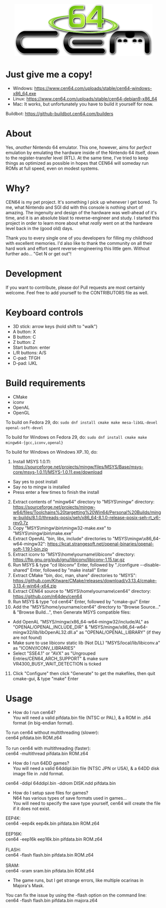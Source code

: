 <p align="center">
  <img src="/assets/logo.png" />
</p>

# Just give me a copy!
* Windows: https://www.cen64.com/uploads/stable/cen64-windows-x86_64.exe
* Linux: https://www.cen64.com/uploads/stable/cen64-debian9-x86_64
* Mac: It works, but unfortunately you have to build it yourself for now.

Buildbot: https://github-buildbot.cen64.com/builders

# About

Yes, _another_ Nintendo 64 emulator. This one, however, aims for _perfect_
emulation by emulating the hardware inside of the Nintendo 64 itself, down
to the register-transfer level (RTL). At the same time, I've tried to keep
things as optimized as possible in hopes that CEN64 will someday run ROMs at
full speed, even on modest systems.

# Why?

CEN64 is my pet project. It's something I pick up whenever I get bored. To me,
what Nintendo and SGI did with this console is nothing short of amazing. The
ingenuity and design of the hardware was well-ahead of it's time, and it is
an absolute blast to reverse-engineer and study. I started this project in
order to learn more about what _really_ went on at the hardware level back in
the (good old) days.

Thank you to every single one of you developers for filling my childhood
with excellent memories. I'd also like to thank the community on all their
hard work and effort spent reverse-engineering this little gem. Without
further ado... "Get N or get out"!

# Development

If you want to contribute, please do! Pull requests are most certainly
welcome. Feel free to add yourself to the CONTRIBUTORS file as well.

# Keyboard controls

* 3D stick:       arrow keys (hold shift to "walk")
* A button:       X
* B button:       C
* Z button:       Z
* Start button:   enter
* L/R buttons:    A/S
* C-pad:          TFGH
* D-pad:          IJKL

# Build requirements

* CMake
* iconv
* OpenAL
* OpenGL

To build on Fedora 29, do: `sudo dnf install cmake make mesa-libGL-devel openal-soft-devel`

To build for Windows on Fedora 29, do: `sudo dnf install cmake make mingw64-{gcc,iconv,openal}`

To build for Windows on Windows XP..10, do:
1. Install MSYS 1.0.11: https://sourceforge.net/projects/mingw/files/MSYS/Base/msys-core/msys-1.0.11/MSYS-1.0.11.exe/download
* Say yes to post install
* Say no to mingw is installed
* Press enter a few times to finish the install
2. Extract contents of "mingw64" directory to "MSYS\mingw" directory: https://sourceforge.net/projects/mingw-w64/files/Toolchains%20targetting%20Win64/Personal%20Builds/mingw-builds/8.1.0/threads-posix/seh/x86_64-8.1.0-release-posix-seh-rt_v6-rev0.7z
3. Copy "MSYS\mingw\bin\mingw32-make.exe" to "MSYS\mingw\bin\make.exe"
4. Extract OpenAL "bin, libs, include" directories to "MSYS\mingw\x86_64-w64-mingw32\": https://kcat.strangesoft.net/openal-binaries/openal-soft-1.19.1-bin.zip
5. Extract iconv to "MSYS\home\yourname\libiconv" directory: https://ftp.gnu.org/pub/gnu/libiconv/libiconv-1.15.tar.gz
6. Run MSYS & type "cd libiconv" Enter, followed by "./configure --disable-shared" Enter, followed by "make install" Enter
7. Extract CMake "bin, doc, man, share" directories to "MSYS\": https://github.com/Kitware/CMake/releases/download/v3.13.4/cmake-3.13.4-win64-x64.zip
8. Extract CEN64 source to "MSYS\home\yourname\cen64" directory: https://github.com/n64dev/cen64
9. Run MSYS & type "cd cen64" Enter, followed by "cmake-gui" Enter
10. Add the "MSYS/home/yourname/cen64" directory to "Browse Source..." & "Browse Build...", then Generate MSYS compatible files:
* Add OpenAL "MSYS/mingw/x86_64-w64-mingw32/include/AL" as "OPENAL/OPENAL_INCLUDE_DIR" & "MSYS/mingw/x86_64-w64-mingw32/lib/libOpenAL32.dll.a" as "OPENAL/OPENAL_LIBRARY" (if they are not found)
* Make sure to use libiconv static lib (Not DLL) "MSYS/local/lib/libiconv.a" as "ICONV/ICONV_LIBRARIES"
* Select "SSE4.1" or "AVX" as "Ungrouped Entries/CEN64_ARCH_SUPPORT" & make sure VR4300_BUSY_WAIT_DETECTION is ticked
11. Click "Configure" then click "Generate" to get the makefiles, then quit cmake-gui, & type "make" Enter

# Usage

* How do I run cen64?<br />
You will need a valid pifdata.bin file (NTSC or PAL), & a ROM in .z64 format (in big-endian format).<br />

To run cen64 without multithreading (slower):<br />
cen64 pifdata.bin ROM.z64<br />
<br />
To run cen64 with multithreading (faster):<br />
cen64 -multithread pifdata.bin ROM.z64<br />

* How do I run 64DD games?<br />
You will need a valid 64ddipl.bin file (NTSC JPN or USA), & a 64DD disk image file in .ndd format.<br />

cen64 -ddipl 64ddipl.bin -ddrom DISK.ndd pifdata.bin<br />

* How do I setup save files for games?<br />
N64 has various types of save formats used in games...<br />
You will need to specify the save type yourself, cen64 will create the file if it does not exist.<br />

EEP4K:<br />
cen64 -eep4k eep4k.bin pifdata.bin ROM.z64<br />
<br />
EEP16K:<br />
cen64 -eep16k eep16k.bin pifdata.bin ROM.z64<br />
<br />
FLASH:<br />
cen64 -flash flash.bin pifdata.bin ROM.z64<br />
<br />
SRAM:<br />
cen64 -sram sram.bin pifdata.bin ROM.z64<br />

* The game runs, but I get strange errors, like multiple ocarinas in Majora's Mask.<br />

You can fix the issue by using the -flash option on the command line:<br />
cen64 -flash flash.bin pifdata.bin majora.z64
